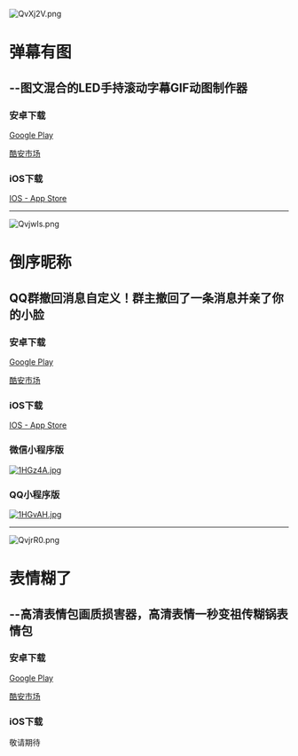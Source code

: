 
![QvXj2V.png](https://s2.ax1x.com/2019/12/21/QvXj2V.png)

# 弹幕有图
## --图文混合的LED手持滚动字幕GIF动图制作器


### 安卓下载

[Google Play](https://play.google.com/store/apps/details?id=milukun.flutter_app)

[酷安市场](https://www.coolapk.com/apk/244183)

### iOS下载

[IOS - App Store](https://apps.apple.com/cn/app/id1485570541)

----


![QvjwIs.png](https://s2.ax1x.com/2019/12/21/QvjwIs.png)



# 倒序昵称
## QQ群撤回消息自定义！群主撤回了一条消息并亲了你的小脸

### 安卓下载

[Google Play](https://play.google.com/store/apps/details?id=nan.milukun.name_reverse)

[酷安市场](https://www.coolapk.com/apk/251598)

### iOS下载

[IOS - App Store](https://apps.apple.com/cn/app/id1492577013)

### 微信小程序版

[![1HGz4A.jpg](https://s2.ax1x.com/2020/02/12/1HGz4A.jpg)](https://imgchr.com/i/1HGz4A)


### QQ小程序版

[![1HGvAH.jpg](https://s2.ax1x.com/2020/02/12/1HGvAH.jpg)](https://imgchr.com/i/1HGvAH)

----


![QvjrR0.png](https://s2.ax1x.com/2019/12/21/QvjrR0.png)


# 表情糊了
## --高清表情包画质损害器，高清表情一秒变祖传糊锅表情包

### 安卓下载

[Google Play](https://play.google.com/store/apps/details?id=milukun.nan.hutusq)

[酷安市场](https://www.coolapk.com/apk/244183)

### iOS下载

敬请期待




